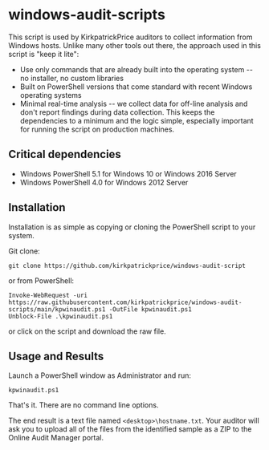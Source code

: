# windows-audit-scripts

This script is used by KirkpatrickPrice auditors to collect information from Windows hosts.  Unlike many other tools out there, the approach used in this script is "keep it lite":
* Use only commands that are already built into the operating system -- no installer, no custom libraries
* Built on PowerShell versions that come standard with recent Windows operating systems
* Minimal real-time analysis -- we collect data for off-line analysis and don't report findings during data collection.  This keeps the dependencies to a minimum and the logic simple, especially important for running the script on production machines.

## Critical dependencies ##
* Windows PowerShell 5.1 for Windows 10 or Windows 2016 Server
* Windows PowerShell 4.0 for Windows 2012 Server

## Installation
Installation is as simple as copying or cloning the PowerShell script to your system.

Git clone:

`git clone https://github.com/kirkpatrickprice/windows-audit-script`

or from PowerShell:
```
Invoke-WebRequest -uri https://raw.githubusercontent.com/kirkpatrickprice/windows-audit-scripts/main/kpwinaudit.ps1 -OutFile kpwinaudit.ps1
Unblock-File .\kpwinaudit.ps1
```

or click on the script and download the raw file.

## Usage and Results
Launch a PowerShell window as Administrator and run:

`kpwinaudit.ps1`

That's it.  There are no command line options.

The end result is a text file named `<desktop>\hostname.txt`.  Your auditor will ask you to upload all of the files from the identified sample as a ZIP to the Online Audit Manager portal.
